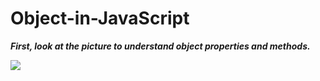 # Object-in-JavaScript

***First, look at the picture to understand object properties and methods.***

<img src="https://devsnest-custom-images.s3.ap-south-1.amazonaws.com/obj">


